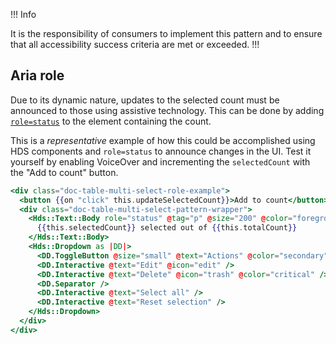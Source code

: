 !!! Info

It is the responsibility of consumers to implement this pattern and to ensure that all accessibility success criteria are met or exceeded.
!!!

## Aria role

Due to its dynamic nature, updates to the selected count must be announced to those using assistive technology. This can be done by adding [`role=status`](https://www.w3.org/WAI/WCAG22/Techniques/aria/ARIA22) to the element containing the count.

This is a _representative_ example of how this could be accomplished using HDS components and `role=status` to announce changes in the UI. Test it yourself by enabling VoiceOver and incrementing the `selectedCount` with the "Add to count" button.

```handlebars
<div class="doc-table-multi-select-role-example">
  <button {{on "click" this.updateSelectedCount}}>Add to count</button>
  <div class="doc-table-multi-select-pattern-wrapper">
    <Hds::Text::Body role="status" @tag="p" @size="200" @color="foreground-primary" >
      {{this.selectedCount}} selected out of {{this.totalCount}}
    </Hds::Text::Body>
    <Hds::Dropdown as |DD|>
      <DD.ToggleButton @size="small" @text="Actions" @color="secondary" />
      <DD.Interactive @text="Edit" @icon="edit" />
      <DD.Interactive @text="Delete" @icon="trash" @color="critical" />
      <DD.Separator />
      <DD.Interactive @text="Select all" />
      <DD.Interactive @text="Reset selection" />
    </Hds::Dropdown>
  </div>
</div>
```

